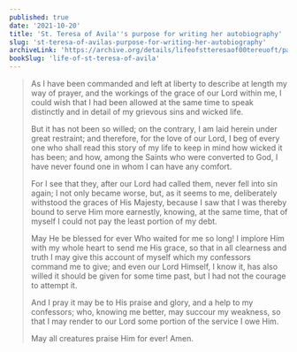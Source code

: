 ```yaml
---
published: true
date: '2021-10-20'
title: 'St. Teresa of Avila''s purpose for writing her autobiography'
slug: 'st-teresa-of-avilas-purpose-for-writing-her-autobiography'
archiveLink: 'https://archive.org/details/lifeofstteresaof00tereuoft/page/1?view=theater'
bookSlug: 'life-of-st-teresa-of-avila'
---
```


> As I have been commanded and left at liberty to describe at length my way of prayer, and the workings of the grace of our Lord within me, I could wish that I had been allowed at the same time to speak distinctly and in detail of my grievous sins and wicked life.
>
> But it has not been so willed; on the contrary, I am laid herein under great restraint; and therefore, for the love of our Lord, I beg of every one who shall read this story of my life to keep in mind how wicked it has been; and how, among the Saints who were converted to God, I have never found one in whom I can have any comfort.
>
> For I see that they, after our Lord had called them, never fell into sin again; I not only became worse, but, as it seems to me, deliberately withstood the graces of His Majesty, because I saw that I was thereby bound to serve Him more earnestly, knowing, at the same time, that of myself I could not pay the least portion of my debt.
>
> May He be blessed for ever Who waited for me so long! I implore Him with my whole heart to send me His grace, so that in all clearness and truth I may give this account of myself which my confessors command me to give; and even our Lord Himself, I know it, has also willed it should be given for some time past, but I had not the courage to attempt it.
>
> And I pray it may be to His praise and glory, and a help to my confessors; who, knowing me better, may succour my weakness, so that I may render to our Lord some portion of the service I owe Him.
>
> May all creatures praise Him for ever! Amen.